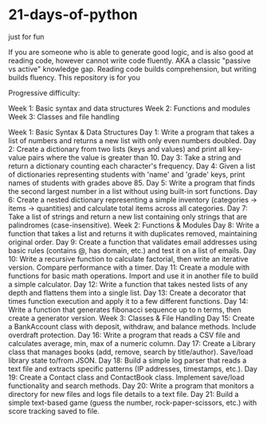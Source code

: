 # 21-days-of-python
just for fun

If you are someone who is able to generate good logic, and is also good at reading code, however cannot write code fluently.
AKA a classic "passive vs active" knowledge gap. Reading code builds comprehension, but writing builds fluency.
This repository is for you

Progressive difficulty:

Week 1: Basic syntax and data structures
Week 2: Functions and modules
Week 3: Classes and file handling

Week 1: Basic Syntax & Data Structures
Day 1: Write a program that takes a list of numbers and returns a new list with only even numbers doubled.
Day 2: Create a dictionary from two lists (keys and values) and print all key-value pairs where the value is greater than 10.
Day 3: Take a string and return a dictionary counting each character's frequency.
Day 4: Given a list of dictionaries representing students with 'name' and 'grade' keys, print names of students with grades above 85.
Day 5: Write a program that finds the second largest number in a list without using built-in sort functions.
Day 6: Create a nested dictionary representing a simple inventory (categories → items → quantities) and calculate total items across all categories.
Day 7: Take a list of strings and return a new list containing only strings that are palindromes (case-insensitive).
Week 2: Functions & Modules
Day 8: Write a function that takes a list and returns it with duplicates removed, maintaining original order.
Day 9: Create a function that validates email addresses using basic rules (contains @, has domain, etc.) and test it on a list of emails.
Day 10: Write a recursive function to calculate factorial, then write an iterative version. Compare performance with a timer.
Day 11: Create a module with functions for basic math operations. Import and use it in another file to build a simple calculator.
Day 12: Write a function that takes nested lists of any depth and flattens them into a single list.
Day 13: Create a decorator that times function execution and apply it to a few different functions.
Day 14: Write a function that generates fibonacci sequence up to n terms, then create a generator version.
Week 3: Classes & File Handling
Day 15: Create a BankAccount class with deposit, withdraw, and balance methods. Include overdraft protection.
Day 16: Write a program that reads a CSV file and calculates average, min, max of a numeric column.
Day 17: Create a Library class that manages books (add, remove, search by title/author). Save/load library state to/from JSON.
Day 18: Build a simple log parser that reads a text file and extracts specific patterns (IP addresses, timestamps, etc.).
Day 19: Create a Contact class and ContactBook class. Implement save/load functionality and search methods.
Day 20: Write a program that monitors a directory for new files and logs file details to a text file.
Day 21: Build a simple text-based game (guess the number, rock-paper-scissors, etc.) with score tracking saved to file.
